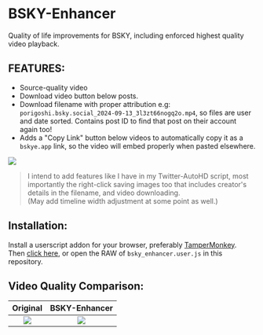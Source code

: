 # BSKY-Enhancer
Quality of life improvements for BSKY, including enforced highest quality video playback.

## FEATURES:
- Source-quality video
- Download video button below posts.
- Download filename with proper attribution e.g: `porigoshi.bsky.social_2024-09-13_3l3zt66nogq2o.mp4`, so files are user and date sorted. Contains post ID to find that post on their account again too!
- Adds a "Copy Link" button below videos to automatically copy it as a `bskye.app` link, so the video will embed properly when pasted elsewhere.

![](https://i.imgur.com/nv8k9dV.png)

>I intend to add features like I have in my Twitter-AutoHD script, most importantly the right-click saving images too that includes creator's details in the filename, and video downloading.<br/>
>(May add timeline width adjustment at some point as well.)


## Installation:
Install a userscript addon for your browser, preferably [TamperMonkey](https://www.tampermonkey.net/).</br>
Then [click here](https://github.com/Invertex/BSKY-Enhancer/raw/main/bsky_enhancer.user.js), or open the RAW of `bsky_enhancer.user.js` in this repository.

## Video Quality Comparison:
Original           |  BSKY-Enhancer
:-------------------------:|:-------------------------:
![](https://i.imgur.com/zjKzXNr.png)  |  ![](https://i.imgur.com/1kc1nbE.png)
